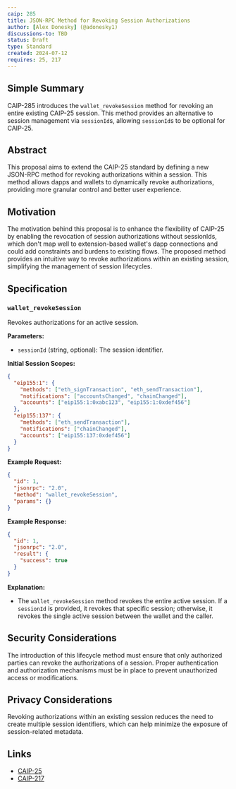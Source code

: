 ```yaml
---
caip: 285
title: JSON-RPC Method for Revoking Session Authorizations
author: [Alex Donesky] (@adonesky1)
discussions-to: TBD
status: Draft
type: Standard
created: 2024-07-12
requires: 25, 217
---
```


## Simple Summary

CAIP-285 introduces the `wallet_revokeSession` method for revoking an entire existing CAIP-25 session. This method provides an alternative to session management via `sessionId`s, allowing `sessionId`s to be optional for CAIP-25.

## Abstract

This proposal aims to extend the CAIP-25 standard by defining a new JSON-RPC method for revoking authorizations within a session. This method allows dapps and wallets to dynamically revoke authorizations, providing more granular control and better user experience.

## Motivation

The motivation behind this proposal is to enhance the flexibility of CAIP-25 by enabling the revocation of session authorizations without sessionIds, which don't map well to extension-based wallet's dapp connections and could add constraints and burdens to existing flows. The proposed method provides an intuitive way to revoke authorizations within an existing session, simplifying the management of session lifecycles.

## Specification

### `wallet_revokeSession`

Revokes authorizations for an active session.

**Parameters:**

- `sessionId` (string, optional): The session identifier.

**Initial Session Scopes:**

```json
{
  "eip155:1": {
    "methods": ["eth_signTransaction", "eth_sendTransaction"],
    "notifications": ["accountsChanged", "chainChanged"],
    "accounts": ["eip155:1:0xabc123", "eip155:1:0xdef456"]
  },
  "eip155:137": {
    "methods": ["eth_sendTransaction"],
    "notifications": ["chainChanged"],
    "accounts": ["eip155:137:0xdef456"]
  }
}
```

**Example Request:**

```json
{
  "id": 1,
  "jsonrpc": "2.0",
  "method": "wallet_revokeSession",
  "params": {}
}
```

**Example Response:**

```json
{
  "id": 1,
  "jsonrpc": "2.0",
  "result": {
    "success": true
  }
}
```

**Explanation:**

- The `wallet_revokeSession` method revokes the entire active session. If a `sessionId` is provided, it revokes that specific session; otherwise, it revokes the single active session between the wallet and the caller.

## Security Considerations

The introduction of this lifecycle method must ensure that only authorized parties can revoke the authorizations of a session. Proper authentication and authorization mechanisms must be in place to prevent unauthorized access or modifications.

## Privacy Considerations

Revoking authorizations within an existing session reduces the need to create multiple session identifiers, which can help minimize the exposure of session-related metadata.

## Links

- [CAIP-25](https://chainagnostic.org/CAIPs/caip-25)
- [CAIP-217](https://chainagnostic.org/CAIPs/caip-217)
